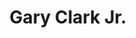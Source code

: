 ---
title: "Gary Clark Jr."
summary: "Gary Lee Clark Jr. is an American blues guitarist and singer from Austin, Texas who fuses blues, rock and soul music with elements of hip hop. In 2011, Clark signed with Warner Bros Records and released The Bright Lights EP. It was followed by the albums Blak and Blu and The Story of Sonny Boy Slim . Throughout his career, Clark has been a prolific live performer, documented by Gary Clark Jr. Live and Gary Clark Jr Live/North America . He has shared the stage with Eric Clapton, Tom Petty and the Heartbreakers, B.B. King and the Rolling Stones.In 2014, Clark was awarded a Grammy for Best Traditional R&B performance for the song \"Please Come Home\". His latest album, This Land, was released in 2019. In 2020, he won the Grammy Award for \"Best Rock Song\" and \"Best Rock Performance\" for the song \"This Land\" from that album."
slug: "gary-clark-jr"
image: "gary-clark-jr.jpg"
apple_music_artist_url: "https://music.apple.com/gb/artist/gary-clark-jr/266463936"
wikipedia_url: "https://en.wikipedia.org/wiki/Gary_Clark_Jr."
---